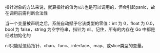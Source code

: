 指针对象的方法来说，就算指针的值为`nil`也是可以调用的，但会引起panic，故在调用前需判断合法性





当一个变量被声明之后，系统自动赋予它该类型的零值：int 为 0，float 为 0.0，bool 为 false，string 为空字符串，指针为 nil。记住，所有的内存在 Go 中都是经过初始化的

nil只能赋值给指针、chan、func、interface、map、或slice类型的变量。

## 
